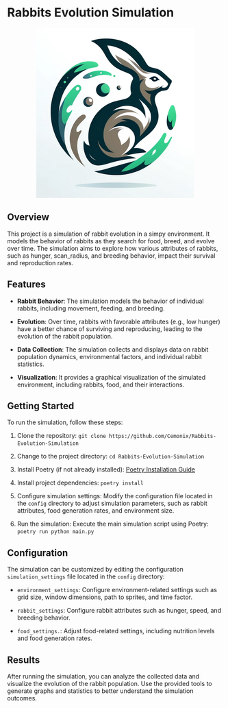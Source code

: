 # Rabbits Evolution Simulation

<p align="center">
    <img src="images/Logo.png" />
</p>

## Overview

This project is a simulation of rabbit evolution in a simpy environment. It models the behavior of rabbits as they search for food, breed, and evolve over time. The simulation aims to explore how various attributes of rabbits, such as hunger, scan_radius, and breeding behavior, impact their survival and reproduction rates.

## Features

- **Rabbit Behavior**: The simulation models the behavior of individual rabbits, including movement, feeding, and breeding.

- **Evolution**: Over time, rabbits with favorable attributes (e.g., low hunger) have a better chance of surviving and reproducing, leading to the evolution of the rabbit population.

- **Data Collection**: The simulation collects and displays data on rabbit population dynamics, environmental factors, and individual rabbit statistics.

- **Visualization**: It provides a graphical visualization of the simulated environment, including rabbits, food, and their interactions.

## Getting Started

To run the simulation, follow these steps:

1. Clone the repository: `git clone https://github.com/Cemonix/Rabbits-Evolution-Simulation`

2. Change to the project directory: `cd Rabbits-Evolution-Simulation`

3. Install Poetry (if not already installed): [Poetry Installation Guide](https://python-poetry.org/docs/#installation)

4. Install project dependencies: `poetry install`

5. Configure simulation settings: Modify the configuration file located in the `config` directory to adjust simulation parameters, such as rabbit attributes, food generation rates, and environment size.

6. Run the simulation: Execute the main simulation script using Poetry: `poetry run python main.py`

## Configuration

The simulation can be customized by editing the configuration `simulation_settings` file located in the `config` directory:

- `environment_settings`: Configure environment-related settings such as grid size, window dimensions, path to sprites, and time factor.

- `rabbit_settings`: Configure rabbit attributes such as hunger, speed, and breeding behavior.

- `food_settings.`: Adjust food-related settings, including nutrition levels and food generation rates.

## Results

After running the simulation, you can analyze the collected data and visualize the evolution of the rabbit population. Use the provided tools to generate graphs and statistics to better understand the simulation outcomes.